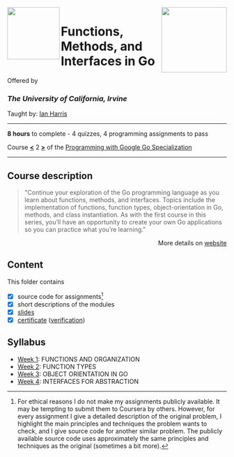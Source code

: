 <a href="https://www.coursera.org/learn/golang-functions-methods">
<img src="/img/Functions,%20Methods,%20and%20Interfaces%20in%20Go%20logo.avif" width="150" height="150" align="right">
</a>

<img src="https://upload.wikimedia.org/wikipedia/commons/8/8f/University_of_California%2C_Irvine_logo.svg" width="120" height="120" align="left">

# Functions, Methods, and Interfaces in Go

Offered by 
### *The University of California, Irvine*

Taught by: [Ian Harris](https://www.coursera.org/instructor/ianharris)

---

**8 hours** to complete - 4 quizzes, 4 programming assignments to pass

Course [**\<**]() 2 [**\>**]() of the [Programming with Google Go Specialization](../) 

---

## Course description

>"Continue your exploration of the Go programming language as you learn about functions, methods, and interfaces. Topics include the implementation of functions, function types, object-orientation in Go, methods, and class instantiation. As with the first course in this series, you’ll have an opportunity to create your own Go applications so you can practice what you’re learning."
>
<p align="right">More details on <a href="https://www.coursera.org/learn/golang-functions-methods">website</a></p>

## Content
This folder contains 
- [x] source code for assignments[^1]
- [x] short descriptions of the modules 
- [x] [slides](./Slides) 
- [x] [certificate](./Certificate/Coursera%20Certificate%20Functions,%20Methods,%20and%20Interfaces%20in%20Go.pdf) ([verification](https://coursera.org/verify/V3AJVHPEHDLF))

## Syllabus
- [Week 1](./Week%201): FUNCTIONS AND ORGANIZATION
- [Week 2](./Week%202): FUNCTION TYPES
- [Week 3](./Week%203): OBJECT ORIENTATION IN GO
- [Week 4](./Week%204): INTERFACES FOR ABSTRACTION

[^1]: For ethical reasons I do not make my assignments publicly available. It may be tempting to submit them to Coursera by others. However, for every assignment I give a detailed description of the original problem, I highlight the main principles and techniques the problem wants to check, and I give source code for another similar problem. The publicly available source code uses approximately the same principles and techniques as the original (sometimes a bit more). 
